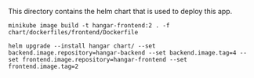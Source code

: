 This directory contains the helm chart that is used to deploy this app.

```
minikube image build -t hangar-frontend:2 . -f chart/dockerfiles/frontend/Dockerfile
```
```
helm upgrade --install hangar chart/ --set backend.image.repository=hangar-backend --set backend.image.tag=4 --set frontend.image.repository=hangar-frontend --set frontend.image.tag=2
```
